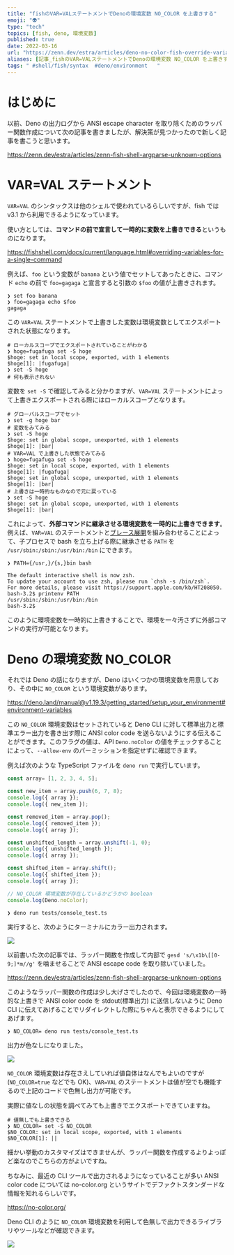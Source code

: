 ```yaml
---
title: "fishのVAR=VALステートメントでDenoの環境変数 NO_COLOR を上書きする"
emoji: "👽"
type: "tech"
topics: [fish, deno, 環境変数]
published: true
date: 2022-03-16
url: "https://zenn.dev/estra/articles/deno-no-color-fish-override-variable"
aliases: [記事_fishのVAR=VALステートメントでDenoの環境変数 NO_COLOR を上書きする]
tags: " #shell/fish/syntax  #deno/environment   "
---
```


# はじめに

以前、Deno の出力ログから ANSI escape character を取り除くためのラッパー関数作成について次の記事を書きましたが、解決策が見つかったので新しく記事を書こうと思います。

https://zenn.dev/estra/articles/zenn-fish-shell-argparse-unknown-options

# VAR=VAL ステートメント
`VAR=VAL` のシンタックスは他のシェルで使われているらしいですが、fish では v3.1 から利用できるようになっています。

使い方としては、**コマンドの前で宣言して一時的に変数を上書きできる**というものになります。

https://fishshell.com/docs/current/language.html#overriding-variables-for-a-single-command

例えば、`foo` という変数が `banana` という値でセットしてあったときに、コマンド `echo` の前で `foo=gagaga` と宣言すると引数の `$foo` の値が上書きされます。

```shell
❯ set foo banana
❯ foo=gagaga echo $foo
gagaga
```

この `VAR=VAL` ステートメントで上書きした変数は環境変数としてエクスポートされた状態になります。

```shell
# ローカルスコープでエクスポートされていることがわかる
❯ hoge=fugafuga set -S hoge
$hoge: set in local scope, exported, with 1 elements
$hoge[1]: |fugafuga|
❯ set -S hoge
# 何も表示されない
```

変数を `set -S` で確認してみると分かりますが、`VAR=VAL` ステートメントによって上書きエクスポートされる際にはローカルスコープとなります。

```shell
# グローバルスコープでセット
❯ set -g hoge bar
# 変数をみてみる
❯ set -S hoge
$hoge: set in global scope, unexported, with 1 elements
$hoge[1]: |bar|
# VAR=VAL で上書きした状態でみてみる
❯ hoge=fugafuga set -S hoge
$hoge: set in local scope, exported, with 1 elements
$hoge[1]: |fugafuga|
$hoge: set in global scope, unexported, with 1 elements
$hoge[1]: |bar|
# 上書きは一時的なものなので元に戻っている
❯ set -S hoge
$hoge: set in global scope, unexported, with 1 elements
$hoge[1]: |bar|
```

これによって、**外部コマンドに継承させる環境変数を一時的に上書きできます**。例えば、`VAR=VAL` のステートメントと[ブレース展開](https://fishshell.com/docs/current/language.html#brace-expansion)を組み合わせることによって、子プロセスで bash を立ち上げる際に継承させる `PATH` を `/usr/sbin:/sbin:/usr/bin:/bin` にできます。

```shell
❯ PATH={/usr,}/{s,}bin bash

The default interactive shell is now zsh.
To update your account to use zsh, please run `chsh -s /bin/zsh`.
For more details, please visit https://support.apple.com/kb/HT208050.
bash-3.2$ printenv PATH
/usr/sbin:/sbin:/usr/bin:/bin
bash-3.2$
```

このように環境変数を一時的に上書きすることで、環境を一々汚さずに外部コマンドの実行が可能となります。

# Deno の環境変数 NO_COLOR

それでは Deno の話になりますが、Deno はいくつかの環境変数を用意しており、その中に `NO_COLOR` という環境変数があります。

https://deno.land/manual@v1.19.3/getting_started/setup_your_environment#environment-variables

この `NO_COLOR` 環境変数はセットされていると Deno CLI に対して標準出力と標準エラー出力を書き出す際に ANSI color code を送らないようにする伝えることができます。このフラグの値は、API `Deno.noColor` の値をチェックすることによって、`--allow-env` のパーミッションを指定せずに確認できます。

例えば次のような TypeScript ファイルを `deno run` で実行しています。

```ts:tests/console_test.ts
const array= [1, 2, 3, 4, 5];

const new_item = array.push(6, 7, 8);
console.log({ array });
console.log({ new_item });

const removed_item = array.pop();
console.log({ removed_item });
console.log({ array });

const unshifted_length = array.unshift(-1, 0);
console.log({ unshifted_length });
console.log({ array });

const shifted_item = array.shift();
console.log({ shifted_item });
console.log({ array });

// NO_COLOR 環境変数が存在しているかどうかの boolean 
console.log(Deno.noColor);
```

```shell
❯ deno run tests/console_test.ts
```

実行すると、次のようにターミナルにカラー出力されます。

![](/images/deno-no-color-fish-override-variable/deno-run-ansi-color.jpg)

以前書いた次の記事では、ラッパー関数を作成して内部で `gesd 's/\x1b\[[0-9;]*m//g'` を噛ませることで ANSI escape code を取り除いていました。

https://zenn.dev/estra/articles/zenn-fish-shell-argparse-unknown-options

このようなラッパー関数の作成は少し大げさでしたので、今回は環境変数の一時的な上書きで ANSI color code を stdout(標準出力) に送信しないように Deno CLI に伝えてあげることでリダイレクトした際にちゃんと表示できるようにしてあげます。

```shell
❯ NO_COLOR= deno run tests/console_test.ts
```

出力が色なしになりました。

![](/images/deno-no-color-fish-override-variable/deno-run-no-ansi-color.jpg)

`NO_COLOR` 環境変数は存在さえしていれば値自体はなんでもよいのですが(`NO_COLOR=true` などでも OK)、`VAR=VAL` のステートメントは値が空でも機能するので上記のコードで色無し出力が可能です。

実際に値なしの状態を調べてみても上書きでエクスポートできていますね。

```shell
# 値無しでも上書きできる
❯ NO_COLOR= set -S NO_COLOR
$NO_COLOR: set in local scope, exported, with 1 elements
$NO_COLOR[1]: ||
```

細かい挙動のカスタマイズはできませんが、ラッパー関数を作成するよりよっぽど楽なのでこちらの方がよいですね。

ちなみに、最近の CLI ツールで出力されるようになっていることが多い ANSI color code については no-color.org というサイトでデファクトスタンダードな情報を知れるらしいです。

https://no-color.org/

Deno CLI のように `NO_COLOR` 環境変数を利用して色無しで出力できるライブラリやツールなどが確認できます。

![](/images/deno-no-color-fish-override-variable/no_color_org.jpg)

